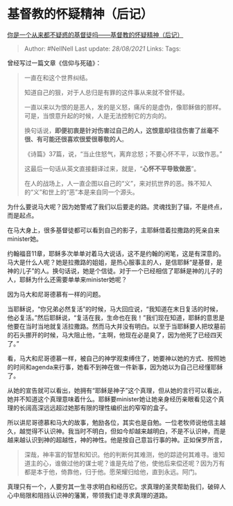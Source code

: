 # 基督教的怀疑精神（后记）
[你是一个从来都不疑惑的基督徒吗——基督教的怀疑精神（后记）](https://zhuanlan.zhihu.com/p/33936502)

> Author: #NellNell 
> Last update: *28/08/2021* 
> Links:
> Tags:  

曾经写过一篇文章《信仰与死磕》：

> 一直在和这个世界纠结。  
>   
> 知道自己的狠，对于人总归是有罪的这件事从来就不曾怀疑。  
>   
> 一直以来以为恨的是恶人，发的是义怒，痛斥的是虚伪，像耶稣做的那样。可是，当恨意升起的时候，人是无法控制它的方向的。  
>   
> 换句话说，**即便初衷是针对伤害过自己的人，这恨意却往往伤害了丝毫不很、有可能还很喜欢很爱很尊敬的人**。  
>   
> 《诗篇》37篇，说，“当止住怒气，离弃忿怒；不要心怀不平，以致作恶。”  
>   
> 这最后一句话从英文直接翻译过来，就是，“**心怀不平导致做恶**”。  
>   
> 在人的战场上，人一直企图以自己的“义”，来对抗世界的恶。殊不知人的“义”和世上的“恶”本是来自同一个源头。

  

为什么要说马大呢？因为她警戒了我们以后要走的路。灵魂找到了锚，不是终点，而是起点。

在马大身上，很多基督徒都可以看到自己的影子，主耶稣借着拉撒路的死亲自来minister她。

约翰福音11章，耶稣多次单单对着马大说话，这不是约翰的闲笔，这是有深意的。马大是什么人呢？她是拉撒路的姐姐，是热心服事主的人，是信耶稣“是基督，是神的儿子”的人。换句话说，她是个信徒。对于一个已经相信了耶稣是神的儿子的人，耶稣为什么还需要单单来minister她呢？

因为马大和尼哥德慕有一样的问题。

当耶稣说，“你兄弟必然复活”的时候，马大回应说，“我知道在末日复活的时候，他必复活。”然后耶稣说，“复活在我，生命也在我！”我们现在知道，耶稣的意思是他要在当时当地就复活拉撒路。然而马大并没有明白。以至于当耶稣要人把坟墓前的石头挪开的时候，马大阻止他，“主啊，他现在必是臭了，因为他死了已经四天了。”

看，马大和尼哥德慕一样，被自己的神学观束缚住了，她要神以她的方式、按照她的时间和agenda来行事，她看不到神在做一件新事，因为她以为自己已经懂耶稣了。

从她的宣告就可以看出，她拥有“耶稣是神子”这个真理，但从她的言行可以看出，她并不知道这个真理意味着什么。耶稣要minister她让她亲身经历亲眼看见这个真理的长阔高深远远超过她那有限的理性编织出的窄窄的盒子。

所以讲尼哥德慕和马大的故事，勉励各位，其实也是自勉。一位老牧师说他信主越久，越觉得不认识神。我当时不明白，但如今却越来越明白，不是不认识神，而是越来越认识到神的超越性，神的神性。他是按自己意旨行事的神。正如保罗所言，

> 深哉，神丰富的智慧和知识。他的判断何其难测，他的踪迹何其难寻。谁知道主的心，谁做过他的谋士呢？谁是先给了他，使他后来偿还呢？因为万有都是本于他，倚靠他，归于他。愿荣耀归给他，直到永远。阿门。

真理只有一个，人要穷其一生寻求明白和经历它。求真理的圣灵帮助我们，破碎人心中局限和阻挡认识神的藩篱，带领我们走寻求真理的道路。